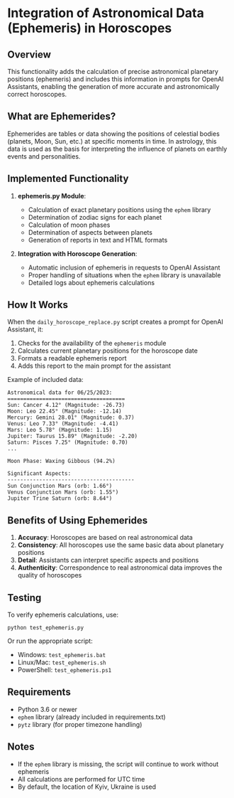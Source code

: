 # Integration of Astronomical Data (Ephemeris) in Horoscopes

## Overview

This functionality adds the calculation of precise astronomical planetary positions (ephemeris) and includes this information in prompts for OpenAI Assistants, enabling the generation of more accurate and astronomically correct horoscopes.

## What are Ephemerides?

Ephemerides are tables or data showing the positions of celestial bodies (planets, Moon, Sun, etc.) at specific moments in time. In astrology, this data is used as the basis for interpreting the influence of planets on earthly events and personalities.

## Implemented Functionality

1. **ephemeris.py Module**:
   - Calculation of exact planetary positions using the `ephem` library
   - Determination of zodiac signs for each planet
   - Calculation of moon phases
   - Determination of aspects between planets
   - Generation of reports in text and HTML formats

2. **Integration with Horoscope Generation**:
   - Automatic inclusion of ephemeris in requests to OpenAI Assistant
   - Proper handling of situations when the `ephem` library is unavailable
   - Detailed logs about ephemeris calculations

## How It Works

When the `daily_horoscope_replace.py` script creates a prompt for OpenAI Assistant, it:

1. Checks for the availability of the `ephemeris` module
2. Calculates current planetary positions for the horoscope date
3. Formats a readable ephemeris report
4. Adds this report to the main prompt for the assistant

Example of included data:
```
Astronomical data for 06/25/2023:
=====================================
Sun: Cancer 4.12° (Magnitude: -26.73)
Moon: Leo 22.45° (Magnitude: -12.14)
Mercury: Gemini 28.01° (Magnitude: 0.37)
Venus: Leo 7.33° (Magnitude: -4.41)
Mars: Leo 5.78° (Magnitude: 1.15)
Jupiter: Taurus 15.89° (Magnitude: -2.20)
Saturn: Pisces 7.25° (Magnitude: 0.70)
...

Moon Phase: Waxing Gibbous (94.2%)

Significant Aspects:
----------------------------------------
Sun Conjunction Mars (orb: 1.66°)
Venus Conjunction Mars (orb: 1.55°)
Jupiter Trine Saturn (orb: 8.64°)
```

## Benefits of Using Ephemerides

1. **Accuracy**: Horoscopes are based on real astronomical data
2. **Consistency**: All horoscopes use the same basic data about planetary positions
3. **Detail**: Assistants can interpret specific aspects and positions
4. **Authenticity**: Correspondence to real astronomical data improves the quality of horoscopes

## Testing

To verify ephemeris calculations, use:
```
python test_ephemeris.py
```

Or run the appropriate script:
- Windows: `test_ephemeris.bat`
- Linux/Mac: `test_ephemeris.sh`
- PowerShell: `test_ephemeris.ps1`

## Requirements

- Python 3.6 or newer
- `ephem` library (already included in requirements.txt)
- `pytz` library (for proper timezone handling)

## Notes

- If the `ephem` library is missing, the script will continue to work without ephemeris
- All calculations are performed for UTC time
- By default, the location of Kyiv, Ukraine is used
